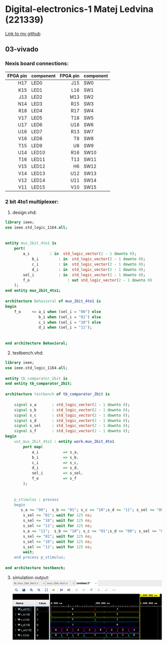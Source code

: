 # Digital-electronics-1 Matej Ledvina (221339)
[Link to my github](https://github.com/Ledvuk/Digital-electronics-1/)
## 03-vivado
### Nexis board connections:

| FPGA pin | component | FPGA pin | component |
| --------:|:--------- | --------:|:--------- |
|H17|LED0|J15|SW0|
|K15|LED1|L16|SW1|
|J13|LED2|M13|SW2|
|N14|LED3|R15|SW3|
|R18|LED4|R17|SW4|
|V17|LED5|T18|SW5|
|U17|LED6|U18|SW6|
|U16|LED7|R13|SW7|
|V16|LED8|T8|SW8|
|T15|LED9|U8|SW9|
|U14|LED10|R16|SW10|
|T16|LED11|T13|SW11|
|V15|LED12|H6|SW12|
|V14|LED13|U12|SW13|
|V12|LED14|U11|SW14|
|V11|LED15|V10|SW15|

### 2 bit 4to1 multiplexer:

1. design.vhd:

```vhdl
library ieee;
use ieee.std_logic_1164.all;


entity mux_2bit_4to1 is
    port(
		a_i			: in  std_logic_vector(2 - 1 downto 0);
        	b_i			: in  std_logic_vector(2 - 1 downto 0);
       		c_i			: in  std_logic_vector(2 - 1 downto 0);
        	d_i			: in  std_logic_vector(2 - 1 downto 0);
 		sel_i			: in  std_logic_vector(2 - 1 downto 0);
 		f_o             	: out std_logic_vector(2 - 1 downto 0)
    );
end entity mux_2bit_4to1;

architecture Behavioral of mux_2bit_4to1 is
begin
	f_o     <= a_i when (sel_i = "00") else
	           b_i when (sel_i = "01") else
	           c_i when (sel_i = "10") else
	           d_i when (sel_i = "11");


end architecture Behavioral;
```

2. testbench.vhd:
```vhdl
library ieee;
use ieee.std_logic_1164.all;

entity tb_comparator_2bit is
end entity tb_comparator_2bit;

architecture testbench of tb_comparator_2bit is

    signal s_a       : std_logic_vector(2 - 1 downto 0);
    signal s_b       : std_logic_vector(2 - 1 downto 0);
    signal s_c       : std_logic_vector(2 - 1 downto 0);
    signal s_d       : std_logic_vector(2 - 1 downto 0);
    signal s_sel     : std_logic_vector(2 - 1 downto 0);
    signal s_f       : std_logic_vector(2 - 1 downto 0);
begin
    uut_mux_2bit_4to1 : entity work.mux_2bit_4to1
        port map(
            a_i           => s_a,
            b_i           => s_b,
            c_i           => s_c,
            d_i           => s_d,
            sel_i         => s_sel,
            f_o           => s_f
        );


    p_stimulus : process
    begin    
       s_a <= "00";  s_b <= "01"; s_c <= "10";s_d <= "11"; s_sel <= "00"; wait for 125 ns;
        s_sel <= "01"; wait for 125 ns;
        s_sel <= "10"; wait for 125 ns;
        s_sel <= "11"; wait for 125 ns;
        s_a <= "11";  s_b <= "10"; s_c <= "01";s_d <= "00"; s_sel <= "00"; wait for 125 ns;
        s_sel <= "01"; wait for 125 ns;
        s_sel <= "10"; wait for 125 ns;
        s_sel <= "11"; wait for 125 ns;
        wait;
    end process p_stimulus;

end architecture testbench;
```
3. simulation output:
![alt text](https://github.com/Ledvuk/Digital-electronics-1/blob/main/Labs/03-vivado/sim1.png)

